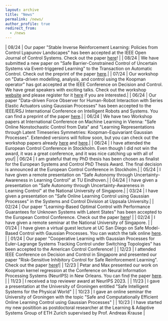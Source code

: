 ```yaml
---
layout: archive
title: "News"
permalink: /news/
author_profile: true
redirect_from:
  - /news
---
```


<style>
table, td, th {
   border: none!important;
}
</style>
| 08/24 | Our paper "Stable Inverse Reinforcement Learning: Policies from Control Lyapunov Landscapes" has been accepted at the IEEE Open Journal of Control Systems. Check out the paper [here](https://ieeexplore.ieee.org/stamp/stamp.jsp?tp=&arnumber=10643266)! |
| 08/24 | We have submitted a new paper on "Safe Barrier-Constrained Control of Uncertain Systems via Event-triggered Learning" to the Transaction on Automatic Control. Check out the preprint of the paper [here](https://arxiv.org/pdf/2408.16144).|
| 07/24 | Our workshop on "Data-driven modelling, analysis, and control using the Koopman operator" has got accepted at the IEEE Conference on Decision and Control. We have great speakers with exciting talks. Check out the workshop [website](https://www.tu-ilmenau.de/cdc24) and please register for it [here](https://cdc2024.ieeecss.org/registration) if you are interested.|
| 06/24 | Our paper "Data-driven Force Observer for Human-Robot Interaction with Series Elastic Actuators using Gaussian Processes" has been accepted to the IEEE/RSJ International Conference on Intelligent Robots and Systems. You can find a preprint of the paper [here](https://arxiv.org/pdf/2405.08711).|
| 06/24 | We have two Workshop papers at International Conference on Machine Learning in Vienna: "Safe Online Nonstochastic Control from Data" and "Learning Representations through Latent Timeseries Symmetries: Koopman-Equivariant Gaussian Processes". Extended versions will follow soon, but you can check out the workshop papers already [here](https://openreview.net/pdf?id=pteiJvs060) and [here](https://openreview.net/pdf?id=9qDuVMAxK3).|
| 06/24 | I have attended the European Control Conference in Stockholm. Even though I did not win the award, it was a great conference, and it was nice catching up with all of you!|
| 06/24 | I am grateful that my PhD thesis has been chosen as finalist for the European Systems and Control PhD Thesis Award. The final decision is announced at the European Control Conference in Stockholm.|
| 05/24 | I have given a remote presentation on "Safe Autonomy through Uncertainty-Awareness in Learning Control" at TU Eindhoven.|
| 04/24 | I have given a presentation on "Safe Autonomy through Uncertainty-Awareness in Learning Control" at the National University of Singapore.|
| 03/24 | I have given a presentation on "Safe Online Learning Control using Gaussian Processes" in the Systems and Control Division at Uppsala University.|
| 02/24 | Our paper "Learning-Based Optimal Control with Performance Guarantees for Unknown Systems with Latent States" has been accepted to the European Control Conference. Check out the paper [here](https://arxiv.org/pdf/2303.17963)! |
| 02/24 | I have given a remote seminar at the National University of Singapore. |
| 01/24 | I have given a virtual guest lecture at UC San Diego on Safe Model-Based Control with Gaussian Processes. You can watch the talk online [here](https://youtu.be/0LoYwunmKDg?si=TF_zmGJE-8u_0Bwh). |
| 01/24 | Our paper "Cooperative Learning with Gaussian Processes for Euler-Lagrange Systems Tracking Control under Switching Topologies" has been accepted to the American Control Conference! |
| 12/23 | I attended IEEE Conference on Decision and Control in Singapore and presented our paper "Risk-Sensitive Inhibitory Control for Safe Reinforcement Learning". Check out the paper [here](https://arxiv.org/pdf/2310.01538.pdf)!|
| 12/23 | Petar and Max presented our work on Koopman kernel regression at the Conference on Neural Information Processing Systems (NeurIPS) in New Orleans. You can find the paper [here](https://arxiv.org/pdf/2305.16215). |
| 11/23 | I received a top reviewer award at NeurIPS 2023. |
| 11/23 | I gave a presentation at the University of Groningen entitled "Safe Intelligent Systems for the Physical World" |
| 10/23 | I gave an online seminar the University of Groningen with the topic "Safe and Computationally Efficient Online Learning Control using Gaussian Processes" |
| 10/23 | I have started my new positition as postdoctoral researcher at the Learning & Adaptive Systems Group of ETH Zurich supervised by Prof. Andreas Krause |